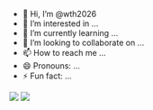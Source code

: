 - 👋 Hi, I’m @wth2026
- 👀 I’m interested in ...
- 🌱 I’m currently learning ...
- 💞️ I’m looking to collaborate on ...
- 📫 How to reach me ...
- 😄 Pronouns: ...
- ⚡ Fun fact: ...

![](https://cdn.luogu.com.cn/upload/image_hosting/stcn0ih2.png)
![](https://flagcounter.me/eQG/)

<!---
wth2026/wth2026 is a ✨ special ✨ repository because its `README.md` (this file) appears on your GitHub profile.
You can click the Preview link to take a look at your changes.
--->
